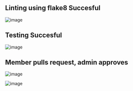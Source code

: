 ## Linting using flake8 Succesful 
![image](https://github.com/AWahab02/MLOPS_Assignment_1/assets/114500718/61292fa3-d434-4b9b-904f-ee27fca93fe0)


## Testing Succesful
![image](https://github.com/AWahab02/MLOPS_Assignment_1/assets/114500718/33a700f3-e5cd-47df-a395-c245fa3e8602)

## Member pulls request, admin approves
![image](https://github.com/AWahab02/MLOPS_Assignment_1/assets/114500718/85ed9beb-19f1-440b-bd30-032d236f8b3d)

![image](https://github.com/AWahab02/MLOPS_Assignment_1/assets/114500718/4afccbd6-ab1b-4743-a289-2bd68a10712b)

